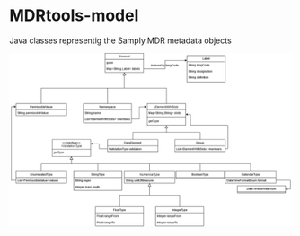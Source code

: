 # MDRtools-model
Java classes representig the Samply.MDR metadata objects

![class diagram](doc/ModelClassDiagram.png)
